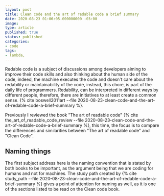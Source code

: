```yaml
---
layout: post
title: Clean code and the art of redable code a brief summary
date: 2020-08-23 01:06:05.000000000 -03:00
image: 
type: article
published: true
status: published
categories:
- code
tags:
- lambda,
---
```


Redable code is a subject of discussions among developers aiming to improve
their code skills and also thinking about the human side of the code, indeed,
the machine executes the code and doesn't care about the redability or
maintainability of the code, instead, this chore, is part of the daily life
of programmers. Redability, can be interpreted in different ways by different
people, therefore, there are initiatives to at least create a common sense.
{% cite boswell2011art --file 2020-08-23-clean-code-and-the-art-of-redable-code-a-brief-summary %}.

Previously I reviewed the book "The art of readable code"
{% cite the_art_of_readable_code_review --file 2020-08-23-clean-code-and-the-art-of-redable-code-a-brief-summary %},
this time, the focus is to compare the differences and similarities between
"The art of readable code" and "Clean Code".

## Naming things

The first subject address here is the naming convention that is stated by
both books to be important, as the argument being that we are coding for humans
and not for machines. The study path created by {% cite study_path --file 2020-08-23-clean-code-and-the-art-of-redable-code-a-brief-summary %}
gives a point of attention for naming as well, as it is one of the
sections listed to be read on the Clean code book.
